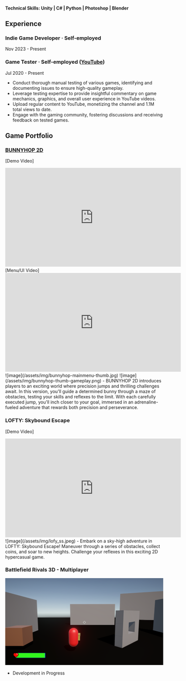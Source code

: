 #### Technical Skills: Unity | C# | Python | Photoshop | Blender

## Experience


### Indie Game Developer · Self-employed
Nov 2023 - Present

### Game Tester · Self-employed ([YouTube](https://www.youtube.com/@KostazGaming))
Jul 2020 - Present
- Conduct thorough manual testing of various games, identifying and documenting issues to ensure high-quality gameplay.
- Leverage testing expertise to provide insightful commentary on game mechanics, graphics, and overall user experience in YouTube videos.
- Upload regular content to YouTube, monetizing the channel and 1.1M total views to date.
- Engage with the gaming community, fostering discussions and receiving feedback on tested games.

## Game Portfolio

### [BUNNYHOP 2D](https://play.google.com/store/apps/details?id=com.KostazStudio.BUNNYHOPv2) 
[Demo Video]
<iframe width="560" height="315" src="https://www.youtube.com/embed/QJ-eTUWRbHY?si=m73N4n7Pmq8xsHsD" title="YouTube video player" frameborder="0" allow="accelerometer; autoplay; clipboard-write; encrypted-media; gyroscope; picture-in-picture; web-share" referrerpolicy="strict-origin-when-cross-origin" allowfullscreen></iframe>
[Menu/UI Video]
<iframe width="560" height="315" src="https://www.youtube.com/embed/kekCE9aYtYk?si=pFTgvvJQ_k43dv8n" title="YouTube video player" frameborder="0" allow="accelerometer; autoplay; clipboard-write; encrypted-media; gyroscope; picture-in-picture; web-share" referrerpolicy="strict-origin-when-cross-origin" allowfullscreen></iframe>
![image](/assets/img/bunnyhop-mainmenu-thumb.jpg)
![image](/assets/img/bunnyhop-thumb-gameplay.png)
- BUNNYHOP 2D introduces players to an exciting world where precision jumps and thrilling challenges await. In this version, you'll guide a determined bunny through a maze of obstacles, testing your skills and reflexes to the limit. With each carefully executed jump, you'll inch closer to your goal, immersed in an adrenaline-fueled adventure that rewards both precision and perseverance.

### LOFTY: Skybound Escape
[Demo Video]
<iframe width="560" height="315" src="https://www.youtube.com/embed/moQOE8iFMBM?si=9mujmbrOmb2cNeZr" title="YouTube video player" frameborder="0" allow="accelerometer; autoplay; clipboard-write; encrypted-media; gyroscope; picture-in-picture; web-share" referrerpolicy="strict-origin-when-cross-origin" allowfullscreen></iframe>
![image](/assets/img/lofy_ss.jpeg)
- Embark on a sky-high adventure in LOFTY: Skybound Escape! Maneuver through a series of obstacles, collect coins, and soar to new heights. Challenge your reflexes in this exciting 2D hypercasual game.

### Battlefield Rivals 3D - Multiplayer
![image](/assets/img/battlefieldrivals_progress.png)
- Development in Progress
